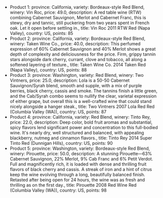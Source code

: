 * Product 1: province: California, variety: Bordeaux-style Red Blend, winery: Vin Roc, price: 49.0, description: A red table wine (RTW) combining Cabernet Sauvignon, Merlot and Cabernet Franc, this is stewy, dry and tannic, still puckering from two years spent in French oak. Let it open before settling in., title: Vin Roc 2011 RTW Red (Napa Valley), country: US, points: 85
* Product 2: province: California, variety: Bordeaux-style Red Blend, winery: Taken Wine Co., price: 40.0, description: This perfumed expression of 60% Cabernet Sauvignon and 40% Merlot shows a great depth of complexity and deliciousness for the price. Firm, grippy tannin stars alongside dark cherry, currant, clove and tobacco, all along a softened layering of texture., title: Taken Wine Co. 2014 Taken Red (Napa Valley), country: US, points: 88
* Product 3: province: Washington, variety: Red Blend, winery: Two Vintners, price: 25.0, description: Lola is a 50-50 Cabernet Sauvignon/Syrah blend, smooth and supple, with a mix of purple berries, black cherry, cassis and smoke. The tannins finish a little green, and the Cab/Syrah combo seems to nullify the clear, varietal expression of either grape, but overall this is a well-crafted wine that could stand nicely alongside a hanger steak., title: Two Vintners 2007 Lola Red Red (Columbia Valley (WA)), country: US, points: 87
* Product 4: province: California, variety: Red Blend, winery: Tinto Rey, price: 22.0, description: Deep color, bold fruit aromas and substantial, spicy flavors lend significant power and concentration to this full-bodied wine. It's nearly dry, well structured and balanced, with appealing blackberry, nutmeg and cinnamon flavors., title: Tinto Rey 2014 Super Tinto Red (Dunnigan Hills), country: US, points: 90
* Product 5: province: Washington, variety: Bordeaux-style Red Blend, winery: Pirouette, price: 50.0, description: A stunning Pirouette—63% Cabernet Sauvignon, 22% Merlot, 9% Cab Franc and 6% Petit Verdot. Full and magnificently rich, it is loaded with dense and thrilling fruit flavors of black cherry and cassis. A streak of iron and a hint of citrus keep the wine evolving through a long, beautifully balanced finish. Retasted after being open for 24 hours, the wine was as fresh and thrilling as on the first day., title: Pirouette 2008 Red Wine Red (Columbia Valley (WA)), country: US, points: 98